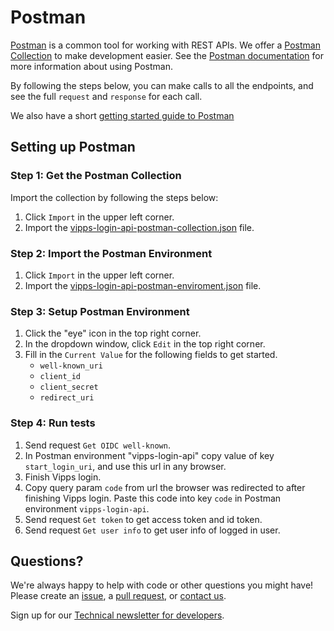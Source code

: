 # Postman

[Postman](https://www.getpostman.com/) is a common tool for working with REST APIs.
We offer a [Postman Collection](https://www.getpostman.com/collection) to make development easier.
See the [Postman documentation](https://www.getpostman.com/docs/) for more information about using Postman.

By following the steps below, you can make calls to all the
endpoints, and see the full `request` and `response` for each call.

We also have a short [getting started guide to Postman](https://github.com/vippsas/vipps-developers/blob/master/postman-guide.md)

## Setting up Postman

### Step 1: Get the Postman Collection

Import the collection by following the steps below:

1. Click `Import` in the upper left corner.
2. Import the [vipps-login-api-postman-collection.json](https://raw.githubusercontent.com/vippsas/vipps-login-api/master/tools/vipps-login-api.postman_collection.json) file.

### Step 2: Import the Postman Environment

1. Click `Import` in the upper left corner.
2. Import the [vipps-login-api-postman-enviroment.json](https://raw.githubusercontent.com/vippsas/vipps-login-api/master/tools/vipps-login-api.postman_environment.json) file.

### Step 3: Setup Postman Environment

1. Click the "eye" icon in the top right corner.
2. In the dropdown window, click `Edit` in the top right corner.
3. Fill in the `Current Value` for the following fields to get started.
   - `well-known_uri`
   - `client_id`
   - `client_secret`
   - `redirect_uri`

### Step 4: Run tests

1. Send request `Get OIDC well-known`.
1. In Postman environment "vipps-login-api" copy value of key `start_login_uri`, and use this url in any browser.
1. Finish Vipps login.
1. Copy query param `code` from url the browser was redirected to after finishing Vipps login. Paste this code into key `code` in Postman environment `vipps-login-api`.
1. Send request `Get token` to get access token and id token.
1. Send request `Get user info` to get user info of logged in user.

## Questions?

We're always happy to help with code or other questions you might have!
Please create an [issue](https://github.com/vippsas/vipps-login-api/issues),
a [pull request](https://github.com/vippsas/vipps-login-api/pulls),
or [contact us](https://github.com/vippsas/vipps-developers/blob/master/contact.md).

Sign up for our [Technical newsletter for developers](https://github.com/vippsas/vipps-developers/tree/master/newsletters).
